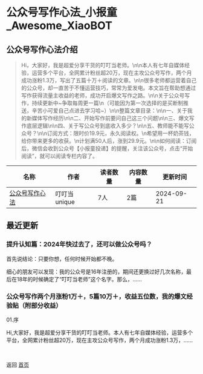 # 公众号写作心法_小报童_Awesome_XiaoBOT

## 公众号写作心法介绍
> Hi，大家好，我是超爱分享干货的叮叮当老师。\n\n本人有七年自媒体经验，运营多个平台，全网累计粉丝超20万，现在主攻公众号写作，两个月成功涨粉1.3万，写出了五篇十万＋阅读的文章。\n\n很多老师都运营着自己的公众号，却一直苦于不懂运营技巧，常常为爱发电。本文旨在帮助想通过写作获得流量主收益的老师，成功开启爆文写作之路。\n\n关于公众号写作，持续更新中~争取每周更一篇\n（可能因为第一次选择的是买断制推送，辛苦小可爱自己点进去学习哈~）\n\n整篇文章目录：\n\n一、关于我的新媒体写作经历\n\n二、开始写作前要问自己这三个问题\n\n三、爆文写作底层逻辑\n\n四、关于写公众号到底收入多少？\n\n五、教师能不能写公众号？\n\n订阅方式：限时价19.9元，永久阅读权。\n希望用一杯奶茶钱，给你带来更多的收获。\n计划满50人后，涨到29.9元。\n\n如何阅读：订阅后，微信会收到公众号【小报童投递】的提醒，关注该公众号，点击“开始阅读”，就可以阅读专栏内容了。  
  


|名称|作者|读者数量|内容数量|更新时间|
|---|---|---|---|---|
|[公众号写作心法](https://xiaobot.net/p/ATT111186?refer=0b133df9-27dc-423b-8101-639049001c13)|叮叮当unique|7人|2篇|2024-09-21|

## 最近更新
### 提升认知篇：2024年快过去了，还可以做公众号吗？

首先说结论：只要你想，任何时候开始都不晚。

细心的朋友可以发现：我的公众号是16年注册的，期间还更换过好几次名称，最后在18年的时候确定了“叮叮当老师”这个名字。那么，......

### 公众号写作两个月涨粉1万＋，5篇10万＋，收益五位数，我的爆文经验贴（附部分收益）

 01.序

Hi,大家好，我是超爱分享干货的叮叮当老师。本人有七年自媒体经验，运营多个平台，全网累计粉丝超20万，现在主攻公众号写作，两个月成功涨粉1.3万，......


<a href="https://github.com/Reno9527/awesome-xiaobot" style="color: white; text-decoration: none;">awesome-xiaobot</a>

返回 [首页](../README.md)
